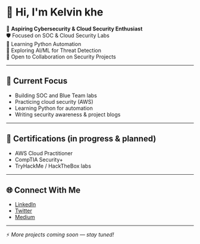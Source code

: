 # 👋 Hi, I'm Kelvin khe  

🔐 **Aspiring Cybersecurity & Cloud Security Enthusiast**  
🛡️ Focused on SOC & Cloud Security Labs  
🐍 Learning Python Automation  
🤖 Exploring AI/ML for Threat Detection  
🤝 Open to Collaboration on Security Projects  

---

## 🚀 Current Focus
- Building SOC and Blue Team labs  
- Practicing cloud security (AWS)  
- Learning Python for automation  
- Writing security awareness & project blogs  

---

## 📜 Certifications (in progress & planned)
- AWS Cloud Practitioner  
- CompTIA Security+  
- TryHackMe / HackTheBox labs  

---

## 🌐 Connect With Me
- [LinkedIn]([https://linkedin.com/in/yourprofile](https://www.linkedin.com/in/kelvin-idemudia-709418249?utm_source=share&utm_campaign=share_via&utm_content=profile&utm_medium=ios_app))  
- [Twitter]([https://twitter.com/yourhandle](https://x.com/kelvinidemudia0?s=21))  
- [Medium](https://medium.com/@yourhandle)  

---

⚡ *More projects coming soon — stay tuned!*
